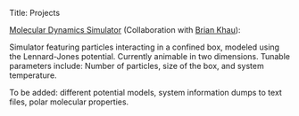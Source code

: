 Title: Projects

<a href="https://github.com/briankhau/mdsim"> Molecular Dynamics Simulator</a> (Collaboration with <a href="https://github.com/briankhau"> Brian Khau</a>):

Simulator featuring particles interacting in a confined box, modeled using the Lennard-Jones potential. Currently animable in two dimensions. Tunable parameters include: Number of particles, size of the box, and system temperature.

To be added: different potential models, system information dumps to text files, polar molecular properties.

